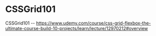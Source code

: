# CSSGrid101
CSSGrid101 -- https://www.udemy.com/course/css-grid-flexbox-the-ultimate-course-build-10-projects/learn/lecture/12970212#overview
